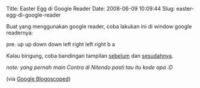 Title: Easter Egg di Google Reader
Date: 2008-06-09 10:09:44
Slug: easter-egg-di-google-reader

Buat yang menggunakan google reader, coba lakukan ini di window google readernya:

pre. up up down down left right left right b a

Kalau bingung, coba bandingan tampilan [sebelum](http://kriwil.com/images/16.png) dan [sesudahnya](http://kriwil.com/images/17.png).

_note: yang pernah main Contra di Nitendo pasti tau itu kode apa :D_

(via [Google Blogoscoped](http://blogoscoped.com/archive/2008-06-09-n29.html))